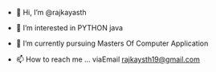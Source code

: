 - 👋 Hi, I’m @rajkayasth
- 👀 I’m interested in PYTHON java 
- 🌱 I’m currently pursuing  Masters Of Computer Application 

- 📫 How to reach me ... viaEmail rajkaysth19@gmail.com


